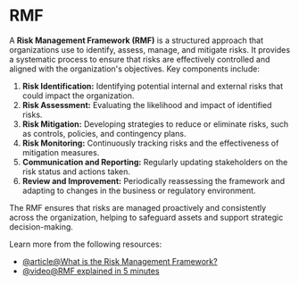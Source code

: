 # RMF

A **Risk Management Framework (RMF)** is a structured approach that organizations use to identify, assess, manage, and mitigate risks. It provides a systematic process to ensure that risks are effectively controlled and aligned with the organization's objectives. Key components include:

1. **Risk Identification:** Identifying potential internal and external risks that could impact the organization.
2. **Risk Assessment:** Evaluating the likelihood and impact of identified risks.
3. **Risk Mitigation:** Developing strategies to reduce or eliminate risks, such as controls, policies, and contingency plans.
4. **Risk Monitoring:** Continuously tracking risks and the effectiveness of mitigation measures.
5. **Communication and Reporting:** Regularly updating stakeholders on the risk status and actions taken.
6. **Review and Improvement:** Periodically reassessing the framework and adapting to changes in the business or regulatory environment.

The RMF ensures that risks are managed proactively and consistently across the organization, helping to safeguard assets and support strategic decision-making.

Learn more from the following resources:

- [@article@What is the Risk Management Framework?](https://www.techtarget.com/searchcio/definition/Risk-Management-Framework-RMF)
- [@video@RMF explained in 5 minutes](https://www.youtube.com/watch?v=X5yqPFp__rc)

